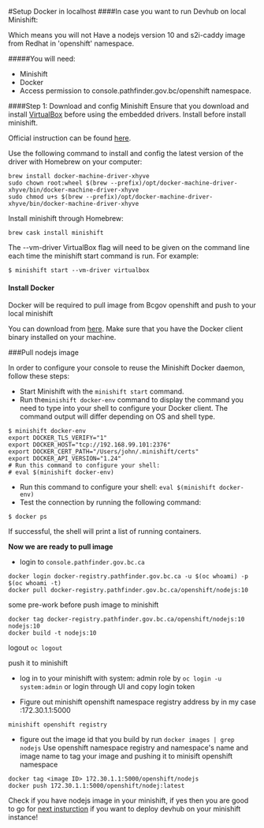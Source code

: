  #Setup Docker in localhost
####In case you want to run Devhub on local Minishift:

 Which means you will not Have a nodejs version 10 and s2i-caddy image from Redhat in 'openshift' namespace.
 
 #####You will need:
 
 * Minishift
 * Docker
 * Access permission to console.pathfinder.gov.bc/openshift namespace.
 
 
####Step 1: Download and config Minishift
Ensure that you download and install [VirtualBox](https://www.virtualbox.org/wiki/Downloads) before using the embedded drivers.
Install  before install minishift.

Official instruction can be found [here]( https://docs.okd.io/latest/minishift/getting-started/installing.html).


Use the following command to install and config the latest version of the driver with Homebrew on your computer:
```Code
brew install docker-machine-driver-xhyve
sudo chown root:wheel $(brew --prefix)/opt/docker-machine-driver-xhyve/bin/docker-machine-driver-xhyve
sudo chmod u+s $(brew --prefix)/opt/docker-machine-driver-xhyve/bin/docker-machine-driver-xhyve
```
Install minishift through Homebrew:
```code
brew cask install minishift
```
The --vm-driver VirtualBox flag will need to be given on the command line each time the minishift start command is run. For example:
```code
$ minishift start --vm-driver virtualbox
```
 #### Install Docker
 Docker will be required to pull image from Bcgov openshift and push to your local minishift
 
You can download from [here](https://docs.docker.com/docker-for-mac/install/).
Make sure that you have the Docker client binary installed on your machine.

###Pull nodejs image

In order to configure your console to reuse the Minishift Docker daemon, follow these steps:
* Start Minishift with the `minishift start` command.
* Run the`minishift docker-env` command to display the command you need to type into your shell to configure your Docker client. The command output will differ depending on OS and shell type.
```command
$ minishift docker-env
export DOCKER_TLS_VERIFY="1"
export DOCKER_HOST="tcp://192.168.99.101:2376"
export DOCKER_CERT_PATH="/Users/john/.minishift/certs"
export DOCKER_API_VERSION="1.24"
# Run this command to configure your shell:
# eval $(minishift docker-env)
```
* Run this command to configure your shell: `eval $(minishift docker-env)`
* Test the connection by running the following command:
```code
$ docker ps
```

   If successful, the shell will print a list of running containers.


**Now we are ready to pull image**
* login to `console.pathfinder.gov.bc.ca` 
```command
docker login docker-registry.pathfinder.gov.bc.ca -u $(oc whoami) -p $(oc whoami -t)
docker pull docker-registry.pathfinder.gov.bc.ca/openshift/nodejs:10
```
some pre-work before push image to minishift

```command
docker tag docker-registry.pathfinder.gov.bc.ca/openshift/nodejs:10 nodejs:10
docker build -t nodejs:10
```
logout 
`oc logout`

push it to minishift
* log in to your minishift with system: admin role by `oc login -u system:admin` or login through UI and copy login token

* Figure out minishift openshift namespace registry address by in my case :172.30.1.1:5000
```command
minishift openshift registry
```
* figure out the image id that you build by run `docker images | grep nodejs`
 Use openshift namespace registry and namespace's name and image name to tag your image and pushing it to minisift openshift namespace
```command
docker tag <image ID> 172.30.1.1:5000/openshift/nodejs
docker push 172.30.1.1:5000/openshift/nodej:latest
```
Check if you have nodejs image in your minishift, if yes then you are good to go for [next insturction](https://github.com/bcgov/devhub-app-web/blob/master/docs/disasterRecoverInstructions.md) if you want to deploy devhub on your minishift instance!
